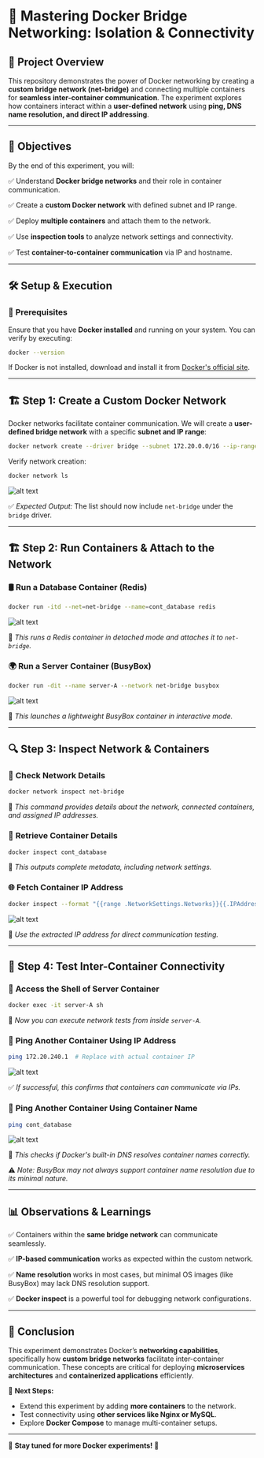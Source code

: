 # 🚀 Mastering Docker Bridge Networking: Isolation & Connectivity

## 📌 Project Overview
This repository demonstrates the power of Docker networking by creating a **custom bridge network (net-bridge)** and connecting multiple containers for **seamless inter-container communication**. The experiment explores how containers interact within a **user-defined network** using **ping, DNS name resolution, and direct IP addressing**.

---

## 🎯 **Objectives**
By the end of this experiment, you will:

✅ Understand **Docker bridge networks** and their role in container communication.

✅ Create a **custom Docker network** with defined subnet and IP range.

✅ Deploy **multiple containers** and attach them to the network.

✅ Use **inspection tools** to analyze network settings and connectivity.

✅ Test **container-to-container communication** via IP and hostname.

---

## 🛠 **Setup & Execution**

### 📌 **Prerequisites**
Ensure that you have **Docker installed** and running on your system. You can verify by executing:
```sh
docker --version
```
If Docker is not installed, download and install it from [Docker's official site](https://www.docker.com/).

---

## 🏗 **Step 1: Create a Custom Docker Network**
Docker networks facilitate container communication. We will create a **user-defined bridge network** with a specific **subnet and IP range**:

```sh
docker network create --driver bridge --subnet 172.20.0.0/16 --ip-range 172.20.240.0/20 net-bridge
```

Verify network creation:
```sh
docker network ls
```
![alt text](https://github.com/arnabmma77/container/blob/main/Docker%20Bridge,%20Balancing%20Isolation%20&%20Connectivity/Screenshot%20(190).png?raw=true)

✅ *Expected Output:* The list should now include `net-bridge` under the `bridge` driver.

---

## 🏗 **Step 2: Run Containers & Attach to the Network**

### 🛢 **Run a Database Container (Redis)**
```sh
docker run -itd --net=net-bridge --name=cont_database redis
```
![alt text](https://github.com/arnabmma77/container/blob/main/Docker%20Bridge,%20Balancing%20Isolation%20&%20Connectivity/Screenshot%20(191).png?raw=true)

🔹 *This runs a Redis container in detached mode and attaches it to `net-bridge`.*

### 🌍 **Run a Server Container (BusyBox)**
```sh
docker run -dit --name server-A --network net-bridge busybox
```
![alt text](https://github.com/arnabmma77/container/blob/main/Docker%20Bridge,%20Balancing%20Isolation%20&%20Connectivity/Screenshot%20(192).png?raw=true)

🔹 *This launches a lightweight BusyBox container in interactive mode.*

---

## 🔍 **Step 3: Inspect Network & Containers**

### 🔎 **Check Network Details**
```sh
docker network inspect net-bridge
```
🔹 *This command provides details about the network, connected containers, and assigned IP addresses.*

### 📌 **Retrieve Container Details**
```sh
docker inspect cont_database
```
🔹 *This outputs complete metadata, including network settings.*

### 🌐 **Fetch Container IP Address**
```sh
docker inspect --format "{{range .NetworkSettings.Networks}}{{.IPAddress}} {{end}}" cont_database
```
![alt text](https://github.com/arnabmma77/container/blob/main/Docker%20Bridge,%20Balancing%20Isolation%20&%20Connectivity/Screenshot%20(193).png?raw=true)

🔹 *Use the extracted IP address for direct communication testing.*

---

## 🔗 **Step 4: Test Inter-Container Connectivity**

### 🚀 **Access the Shell of Server Container**
```sh
docker exec -it server-A sh
```
🔹 *Now you can execute network tests from inside `server-A`.*

### 📡 **Ping Another Container Using IP Address**
```sh
ping 172.20.240.1  # Replace with actual container IP
```
![alt text](https://github.com/arnabmma77/container/blob/main/Docker%20Bridge,%20Balancing%20Isolation%20&%20Connectivity/Screenshot%20(194).png?raw=true)

✅ *If successful, this confirms that containers can communicate via IPs.*

### 📡 **Ping Another Container Using Container Name**
```sh
ping cont_database
```
![alt text](https://github.com/arnabmma77/container/blob/main/Docker%20Bridge,%20Balancing%20Isolation%20&%20Connectivity/Screenshot%20(195).png?raw=true)

🔹 *This checks if Docker's built-in DNS resolves container names correctly.*

⚠️ *Note: BusyBox may not always support container name resolution due to its minimal nature.*

---

## 📊 **Observations & Learnings**
✅ Containers within the **same bridge network** can communicate seamlessly.

✅ **IP-based communication** works as expected within the custom network.

✅ **Name resolution** works in most cases, but minimal OS images (like BusyBox) may lack DNS resolution support.

✅ **Docker inspect** is a powerful tool for debugging network configurations.

---

## 🏁 **Conclusion**
This experiment demonstrates Docker’s **networking capabilities**, specifically how **custom bridge networks** facilitate inter-container communication. These concepts are critical for deploying **microservices architectures** and **containerized applications** efficiently.

🚀 **Next Steps:**
- Extend this experiment by adding **more containers** to the network.
- Test connectivity using **other services like Nginx or MySQL**.
- Explore **Docker Compose** to manage multi-container setups.

---

🎯 **Stay tuned for more Docker experiments! 🚀**
